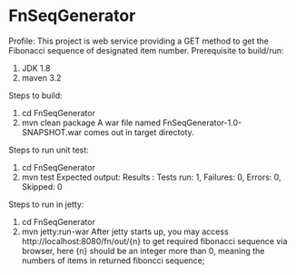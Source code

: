 # FnSeqGenerator

Profile:
  This project is web service providing a GET method to get the Fibonacci sequence of designated item number.
Prerequisite to build/run:
 1. JDK 1.8
 2. maven 3.2

Steps to build:
 1. cd FnSeqGenerator
 2. mvn clean package
 A war file named FnSeqGenerator-1.0-SNAPSHOT.war comes out in target directoty.

Steps to run unit test:
  1.  cd FnSeqGenerator
  2.  mvn test
  Expected output:
  Results :
  Tests run: 1, Failures: 0, Errors: 0, Skipped: 0

Steps to run in jetty:
  1. cd FnSeqGenerator
  2. mvn jetty:run-war
  After jetty starts up, you may access http://localhost:8080/fn/out/{n} to get required fibonacci sequence via browser, here {n} should be an integer more than 0, meaning the numbers of items in returned fiboncci sequence;
